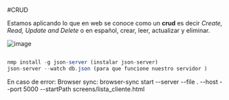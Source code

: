 #CRUD

Estamos aplicando lo que en web se conoce como un **crud** es decir *Create, Read, Update and Delete* o en español, crear, leer, actualizar y eliminar. 


![image](https://github.com/IvoneForero/CRUD_DoguitoPetshop/assets/79337649/0e26c251-eea0-49e6-a469-a00cb43b3a15)


```js

nmp install -g json-server (instalar json-server)
json-server --watch db.json (para que funcione nuestro servidor )
```
En caso de error:
Browser sync: browser-sync start --server --file . --host --port 5000 --startPath screens/lista_cliente.html
